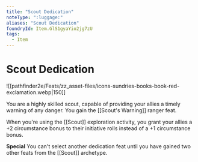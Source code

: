 ```yaml
---
title: "Scout Dedication"
noteType: ":luggage:"
aliases: "Scout Dedication"
foundryId: Item.GlS1gyaYio2jg7zU
tags:
  - Item
---
```


# Scout Dedication
![[pathfinder2e/Feats/zz_asset-files/icons-sundries-books-book-red-exclamation.webp|150]]

You are a highly skilled scout, capable of providing your allies a timely warning of any danger. You gain the [[Scout's Warning]] ranger feat.

When you're using the [[Scout]] exploration activity, you grant your allies a +2 circumstance bonus to their initiative rolls instead of a +1 circumstance bonus.

**Special** You can't select another dedication feat until you have gained two other feats from the [[Scout]] archetype.
